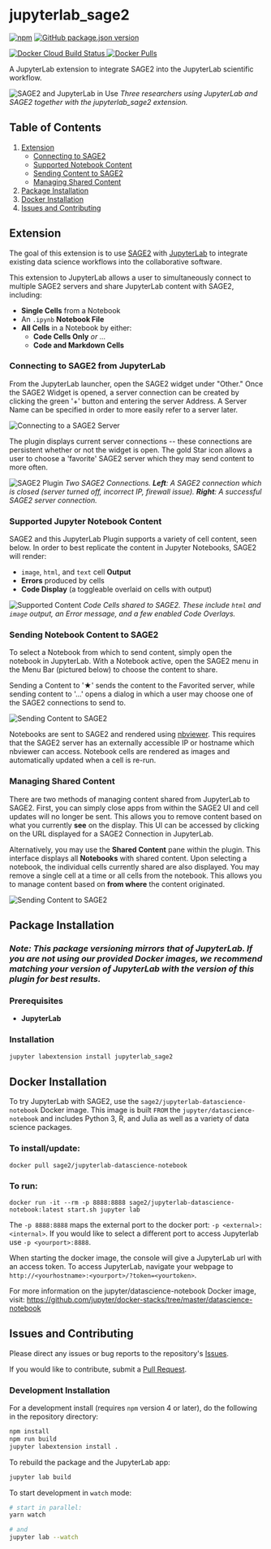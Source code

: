 
# jupyterlab_sage2

[![npm](https://img.shields.io/npm/dt/jupyterlab_sage2)](https://npm.im/jupyterlab_sage2)
[![GitHub package.json version](https://img.shields.io/github/package-json/v/andrewtburks/jupyterlab_sage2)](https://github.com/AndrewTBurks/jupyterlab_sage2)

[![Docker Cloud Build Status](https://img.shields.io/docker/cloud/build/sage2/jupyterlab-datascience-notebook)
![Docker Pulls](https://img.shields.io/docker/pulls/sage2/jupyterlab-datascience-notebook)](https://hub.docker.com/r/sage2/jupyterlab-datascience-notebook)

A JupyterLab extension to integrate SAGE2 into the JupyterLab scientific workflow.

![SAGE2 and JupyterLab in Use](./doc/img/2017/11-09_VideoGrab.jpg "SAGE2 and JupyterLab in Use") *Three researchers using JupyterLab and SAGE2 together with the jupyterlab_sage2 extension.*

## Table of Contents
1. [Extension](#extension)
    * [Connecting to SAGE2](#connecting-to-sage2-from-jupyterlab)
    * [Supported Notebook Content](#supported-jupyter-notebook-content)
    * [Sending Content to SAGE2](#sending-notebook-content-to-sage2)
    * [Managing Shared Content](#managing-shared-content)
2. [Package Installation](#package-installation)
2. [Docker Installation](#docker-installation)
2. [Issues and Contributing](#issues-and-contributing)


## Extension

The goal of this extension is to use [SAGE2](http://sage2.sagecommons.org/) with [JupyterLab](https://github.com/jupyterlab) to integrate existing data science workflows into the collaborative software.

<!-- ### *Disclaimer: A SAGE2 server must be running version `3.0.201` or newer to use this JupyterLab functionality.* -->

This extension to JupyterLab allows a user to simultaneously connect to multiple SAGE2 servers and share JupyterLab content with SAGE2, including:
- __Single Cells__ from a Notebook
- An `.ipynb` __Notebook File__
- __All Cells__ in a Notebook by either:
  - __Code Cells Only__ _or ..._
  - __Code and Markdown Cells__

### Connecting to SAGE2 from JupyterLab

From the JupyterLab launcher, open the SAGE2 widget under "Other." Once the SAGE2 Widget is opened, a server connection can be created by clicking the green '+' button and entering the server Address. A Server Name can be specified in order to more easily refer to a server later.

![Connecting to a SAGE2 Server](./doc/img/2019/11-12_AddServer.png "Connecting to a SAGE2 Server")

The plugin displays current server connections -- these connections are persistent whether or not the widget is open. The gold Star icon allows a user to choose a 'favorite' SAGE2 server which they may send content to more often.

![SAGE2 Plugin](./doc/img/2019/11-12_ServerConnections.png "SAGE2 Server Connections")
_Two SAGE2 Connections. **Left**: A SAGE2 connection which is closed (server turned off, incorrect IP, firewall issue). **Right**: A successful SAGE2 server connection._

### Supported Jupyter Notebook Content

SAGE2 and this JupyterLab Plugin supports a variety of cell content, seen below. In order to best replicate the content in Jupyter Notebooks, SAGE2 will render:

- `image`, `html`, and `text` cell __Output__
- __Errors__ produced by cells
- __Code Display__ (a toggleable overlaid on cells with output)

![Supported Content](./doc/img/2019/11-12_CodeCellContent.png "Supported Content in SAGE2")
_Code Cells shared to SAGE2. These include `html` and `image` output, an Error message, and a few enabled Code Overlays._

### Sending Notebook Content to SAGE2

<!-- # ***TODO: REVISE*** -->

To select a Notebook from which to send content, simply open the notebook in JupyterLab. With a Notebook active, open the SAGE2 menu in the Menu Bar (pictured below) to choose the content to share.

Sending a Content to '**★**' sends the content to the Favorited server, while sending content to '...' opens a dialog in which a user may choose one of the SAGE2 connections to send to.

![Sending Content to SAGE2](./doc/img/2019/11-12_DropDownMenu.png "Sending Content to SAGE2")

Notebooks are sent to SAGE2 and rendered using [nbviewer](http://nbviewer.jupyter.org/). This requires that the SAGE2 server has an externally accessible IP or hostname which nbviewer can access. Notebook cells are rendered as images and automatically updated when a cell is re-run.

### Managing Shared Content

There are two methods of managing content shared from JupyterLab to SAGE2. First, you can simply close apps from within the SAGE2 UI and cell updates will no longer be sent. This allows you to remove content based on what you currently **see** on the display. This UI can be accessed by clicking on the URL displayed for a SAGE2 Connection in JupyterLab.

Alternatively, you may use the **Shared Content** pane within the plugin. This interface displays all **Notebooks** with shared content. Upon selecting a notebook, the individual cells currently shared are also displayed. You may remove a single cell at a time or all cells from the notebook. This allows you to manage content based on **from where** the content originated.

![Sending Content to SAGE2](./doc/img/2019/11-12_ManageContent.png "Sending Content to SAGE2")

## Package Installation

### *Note: This package versioning mirrors that of JupyterLab. If you are not using our provided Docker images, we recommend matching your version of JupyterLab with the version of this plugin for best results.*

### Prerequisites

* **JupyterLab**

### Installation

```bash
jupyter labextension install jupyterlab_sage2
```

## Docker Installation

To try JupyterLab with SAGE2, use the `sage2/jupyterlab-datascience-notebook` Docker image. This image is built `FROM` the `jupyter/datascience-notebook` and includes Python 3, R, and Julia as well as a variety of data science packages. 

### To install/update:
```
docker pull sage2/jupyterlab-datascience-notebook
```

### To run:
```
docker run -it --rm -p 8888:8888 sage2/jupyterlab-datascience-notebook:latest start.sh jupyter lab
```

The `-p 8888:8888` maps the external port to the docker port: `-p <external>:<internal>`. If you would like to select a different port to access Jupyterlab use `-p <yourport>:8888`.

When starting the docker image, the console will give a JupyterLab url with an access token. To access JupyterLab, navigate your webpage to `http://<yourhostname>:<yourport>/?token=<yourtoken>`.

For more information on the jupyter/datascience-notebook Docker image, visit: https://github.com/jupyter/docker-stacks/tree/master/datascience-notebook

<!-- ## Future Plans

In the future, we plan to support more content types and methods of sending data from JupyterLab to SAGE2, as well as implement a file browser for JupyterLab which allows access to SAGE2 files in the JupyterLab workspace. -->

## Issues and Contributing
Please direct any issues or bug reports to the repository's [Issues](https://github.com/AndrewTBurks/jupyterlab_sage2/issues).

If you would like to contribute, submit a [Pull Request](https://github.com/AndrewTBurks/jupyterlab_sage2/pulls).


### Development Installation

For a development install (requires `npm` version 4 or later), do the following in the repository directory:

```bash
npm install
npm run build
jupyter labextension install .
```

To rebuild the package and the JupyterLab app:

```bash
jupyter lab build
```

To start development in `watch` mode:
```bash
# start in parallel:
yarn watch

# and
jupyter lab --watch
```